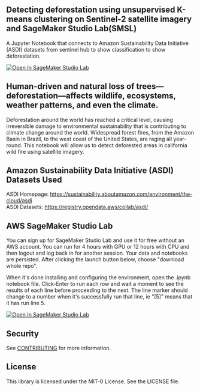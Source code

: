 ## Detecting deforestation using unsupervised K-means clustering on Sentinel-2 satellite imagery and SageMaker Studio Lab(SMSL)
A Jupyter Notebook that connects to Amazon Sustainability Data Initiative (ASDI) datasets from sentinel hub to show classification to show deforestation.

<a href="https://studiolab.sagemaker.aws/import/github.com/aws-samples/aws-smsl-geospatial-analysis-deforestation/blob/main/geospatial_analysis_deforestation.ipynb" rel="nofollow"><img src="https://camo.githubusercontent.com/8c5378ff3bf6f71a57442940234293bd63c7ed2418d64f74f2bda3dc6f2904ed/68747470733a2f2f73747564696f6c61622e736167656d616b65722e6177732f73747564696f6c61622e737667" alt="Open In SageMaker Studio Lab" data-canonical-src="https://studiolab.sagemaker.aws/studiolab.svg" style="max-width: 100%;"></a></p>

## Human-driven and natural loss of trees—deforestation—affects wildlife, ecosystems, weather patterns, and even the climate.
Deforestation around the world has reached a critical level, causing irreversible damage to environmental sustainability that is contributing to climate change around the world. Widespread forest fires, from the Amazon Basin in Brazil, to the west coast of the United States, are raging all year-round. This notebook will allow us to detect deforested areas in california wild fire using satellite imagery.


## Amazon Sustainability Data Initiative (ASDI) Datasets Used
ASDI Homepage: https://sustainability.aboutamazon.com/environment/the-cloud/asdi \
ASDI Datasets: https://registry.opendata.aws/collab/asdi/


## AWS SageMaker Studio Lab
You can sign up for SageMaker Studio Lab and use it for free without an AWS account. You can run for 4 hours with GPU or 12 hours with CPU and then logout and log back in for another session. Your data and notebooks are persisted. After clicking the launch button below, choose "download whole repo".

When it's done installing and configuring the environment, open the .ipynb notebook file. Click-Enter to run each row and wait a moment to see the results of each line before proceeding to the next. The line marker should change to a number when it's successfully run that line, ie "[5]" means that it has run line 5.

<a href="https://studiolab.sagemaker.aws/import/github.com/aws-samples/aws-smsl-geospatial-analysis-deforestation/blob/main/geospatial_analysis_deforestation.ipynb" rel="nofollow"><img src="https://camo.githubusercontent.com/8c5378ff3bf6f71a57442940234293bd63c7ed2418d64f74f2bda3dc6f2904ed/68747470733a2f2f73747564696f6c61622e736167656d616b65722e6177732f73747564696f6c61622e737667" alt="Open In SageMaker Studio Lab" data-canonical-src="https://studiolab.sagemaker.aws/studiolab.svg" style="max-width: 100%;"></a></p>

## Security

See [CONTRIBUTING](CONTRIBUTING.md#security-issue-notifications) for more information.

## License

This library is licensed under the MIT-0 License. See the LICENSE file.

